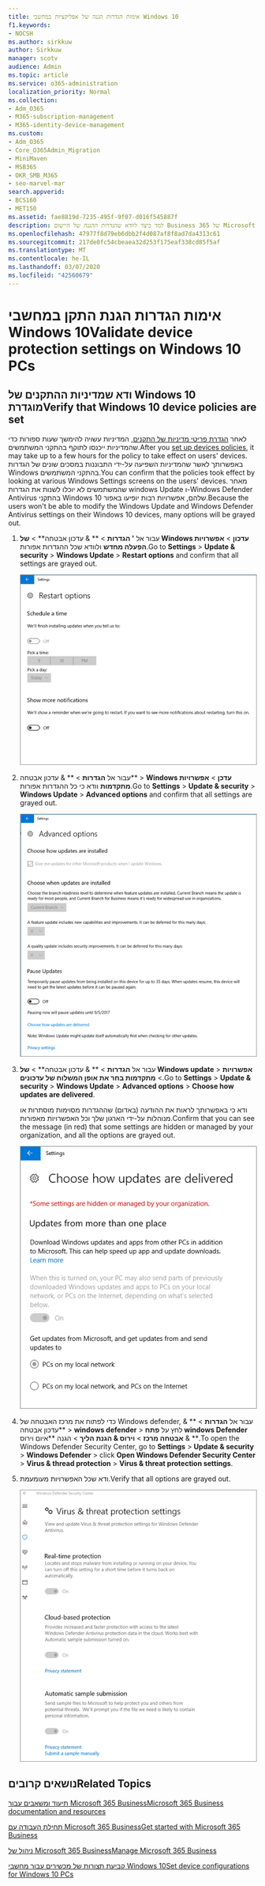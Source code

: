 ```yaml
---
title: אימות הגדרות הגנה של אפליקציות במחשבי Windows 10
f1.keywords:
- NOCSH
ms.author: sirkkuw
author: Sirkkuw
manager: scotv
audience: Admin
ms.topic: article
ms.service: o365-administration
localization_priority: Normal
ms.collection:
- Adm_O365
- M365-subscription-management
- M365-identity-device-management
ms.custom:
- Adm_O365
- Core_O365Admin_Migration
- MiniMaven
- MSB365
- OKR_SMB_M365
- seo-marvel-mar
search.appverid:
- BCS160
- MET150
ms.assetid: fae8819d-7235-495f-9f07-d016f545887f
description: למד כיצד לוודא שהגדרות ההגנה של היישום Business 365 של Microsoft השפעתם על התקני Windows 10 של המשתמשים שלך.
ms.openlocfilehash: 47977f8d79eb6dbb2f4d087af8f8ad7da4313c61
ms.sourcegitcommit: 217de0fc54cbeaea32d253f175eaf338cd85f5af
ms.translationtype: MT
ms.contentlocale: he-IL
ms.lasthandoff: 03/07/2020
ms.locfileid: "42560679"
---
```

# <a name="validate-device-protection-settings-on-windows-10-pcs"></a><span data-ttu-id="8e920-103">אימות הגדרות הגנת התקן במחשבי Windows 10</span><span class="sxs-lookup"><span data-stu-id="8e920-103">Validate device protection settings on Windows 10 PCs</span></span>

## <a name="verify-that-windows-10-device-policies-are-set"></a><span data-ttu-id="8e920-104">ודא שמדיניות ההתקנים של Windows 10 מוגדרת</span><span class="sxs-lookup"><span data-stu-id="8e920-104">Verify that Windows 10 device policies are set</span></span>

<span data-ttu-id="8e920-105">לאחר [הגדרת פריטי מדיניות של התקנים](protection-settings-for-windows-10-pcs.md), המדיניות עשויה להימשך שעות ספורות כדי שהמדיניות ייכנסו לתוקף בהתקני המשתמשים.</span><span class="sxs-lookup"><span data-stu-id="8e920-105">After you [set up devices policies](protection-settings-for-windows-10-pcs.md), it may take up to a few hours for the policy to take effect on users' devices.</span></span> <span data-ttu-id="8e920-106">באפשרותך לאשר שהמדיניות השפיעה על-ידי התבוננות במסכים שונים של הגדרות Windows בהתקני המשתמשים.</span><span class="sxs-lookup"><span data-stu-id="8e920-106">You can confirm that the policies took effect by looking at various Windows Settings screens on the users' devices.</span></span> <span data-ttu-id="8e920-107">מאחר שהמשתמשים לא יוכלו לשנות את הגדרות windows Update ו-Windows Defender Antivirus בהתקני Windows 10 שלהם, אפשרויות רבות יופיעו באפור.</span><span class="sxs-lookup"><span data-stu-id="8e920-107">Because the users won't be able to modify the Windows Update and Windows Defender Antivirus settings on their Windows 10 devices, many options will be grayed out.</span></span>
  
1. <span data-ttu-id="8e920-108">עבור אל **' הגדרות** \> \*\* &amp; עדכון אבטחה\*\* \> **של Windows עדכון** \> **אפשרויות הפעלה מחדש** ולוודא שכל ההגדרות אפורות.</span><span class="sxs-lookup"><span data-stu-id="8e920-108">Go to **Settings** \> **Update &amp; security** \> **Windows Update** \> **Restart options** and confirm that all settings are grayed out.</span></span> 
    
    ![כל האפשרויות הפעלה מחדש מאפורות.](../media/31308da9-18b0-47c5-bbf6-d5fa6747c376.png)
  
2. <span data-ttu-id="8e920-110">עבור אל **הגדרות** \> \*\* &amp; עדכון אבטחה\*\* \> **Windows עדכן** \> **אפשרויות מתקדמות** וודא כי כל ההגדרות אפורות.</span><span class="sxs-lookup"><span data-stu-id="8e920-110">Go to **Settings** \> **Update &amp; security** \> **Windows Update** \> **Advanced options** and confirm that all settings are grayed out.</span></span> 
    
    ![אפשרויות העדכונים המתקדמים של Windows מאפורות כולן.](../media/049cf281-d503-4be9-898b-c0a3286c7fc2.png)
  
3. <span data-ttu-id="8e920-112">עבור אל **הגדרות** \> \*\* &amp; עדכון אבטחה\*\* \> **של Windows update** \> **אפשרויות** \> **מתקדמות בחר את אופן המשלוח של עדכונים**.</span><span class="sxs-lookup"><span data-stu-id="8e920-112">Go to **Settings** \> **Update &amp; security** \> **Windows Update** \> **Advanced options** \> **Choose how updates are delivered**.</span></span>
    
    <span data-ttu-id="8e920-113">ודא כי באפשרותך לראות את ההודעה (באדום) שההגדרות מסוימות מוסתרות או מנוהלות על-ידי הארגון שלך וכל האפשרויות מאפורות.</span><span class="sxs-lookup"><span data-stu-id="8e920-113">Confirm that you can see the message (in red) that some settings are hidden or managed by your organization, and all the options are grayed out.</span></span>
    
    ![בחר כיצד עדכונים מועברים לדף מציין שההגדרות מוסתרות או מנוהלות על-ידי הארגון שלך.](../media/6b3e37c5-da41-4afd-9983-b4f406216b59.png)
  
4. <span data-ttu-id="8e920-115">כדי לפתוח את מרכז האבטחה של Windows defender, עבור אל **הגדרות** \> \*\* &amp; עדכון אבטחה\*\* \> **windows defender** \> לחץ על **פתח windows Defender אבטחה מרכז** \> **וירוס &amp; הגנת הליך** \> הגנה \*\*איום וירוס &amp; \*\*.</span><span class="sxs-lookup"><span data-stu-id="8e920-115">To open the Windows Defender Security Center, go to **Settings** \> **Update &amp; security** \> **Windows Defender** \> click **Open Windows Defender Security Center** \> **Virus &amp; thread protection** \> **Virus &amp; threat protection settings**.</span></span> 
    
5. <span data-ttu-id="8e920-116">ודא שכל האפשרויות מעומעמת.</span><span class="sxs-lookup"><span data-stu-id="8e920-116">Verify that all options are grayed out.</span></span> 
    
    ![הגדרות הגנת הווירוס והאיום מאפורות.](../media/9ca68d40-a5d9-49d7-92a4-c581688b5926.png)
  
## <a name="related-topics"></a><span data-ttu-id="8e920-118">נושאים קרובים</span><span class="sxs-lookup"><span data-stu-id="8e920-118">Related Topics</span></span>

[<span data-ttu-id="8e920-119">תיעוד ומשאבים עבור Microsoft 365 Business</span><span class="sxs-lookup"><span data-stu-id="8e920-119">Microsoft 365 Business documentation and resources</span></span>](https://go.microsoft.com/fwlink/p/?linkid=853701)
  
[<span data-ttu-id="8e920-120">תחילת העבודה עם Microsoft 365 Business</span><span class="sxs-lookup"><span data-stu-id="8e920-120">Get started with Microsoft 365 Business</span></span>](microsoft-365-business-overview.md)
  
[<span data-ttu-id="8e920-121">ניהול של Microsoft 365 Business</span><span class="sxs-lookup"><span data-stu-id="8e920-121">Manage Microsoft 365 Business</span></span>](manage.md)
  
[<span data-ttu-id="8e920-122">קביעת תצורות של מכשירים עבור מחשבי Windows 10</span><span class="sxs-lookup"><span data-stu-id="8e920-122">Set device configurations for Windows 10 PCs</span></span>](protection-settings-for-windows-10-pcs.md)
  

